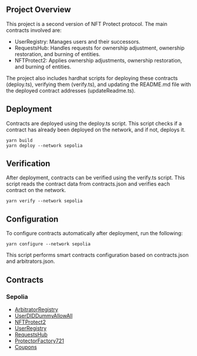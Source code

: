 ## Project Overview

This project is a second version of NFT Protect protocol. The main contracts involved are:

- UserRegistry: Manages users and their successors.
- RequestsHub: Handles requests for ownership adjustment, ownership restoration, and burning of entities.
- NFTProtect2: Applies ownership adjustments, ownership restoration, and burning of entities.

The project also includes hardhat scripts for deploying these contracts (deploy.ts), verifying them (verify.ts), and updating the README.md file with the deployed contract addresses (updateReadme.ts).


## Deployment

Contracts are deployed using the deploy.ts script. This script checks if a contract has already been deployed on the network, and if not, deploys it.
```shell
yarn build
yarn deploy --network sepolia
```

## Verification

After deployment, contracts can be verified using the verify.ts script. This script reads the contract data from contracts.json and verifies each contract on the network.
```shell
yarn verify --network sepolia
```

## Configuration

To configure contracts automatically after deployment, run the following:
```shell
yarn configure --network sepolia
```
This script performs smart contracts configuration based on contracts.json and arbitrators.json.

## Contracts
### Sepolia
- [ArbitratorRegistry](https://sepolia.etherscan.io/address/0x8557b772ca78e03cc7403d9e4839aa832716f384)
- [UserDIDDummyAllowAll](https://sepolia.etherscan.io/address/0xec42cfc1017c6d3349509559721f23e08e8bd4d3)
- [NFTProtect2](https://sepolia.etherscan.io/address/0x8ef041e6907fd2b8e43272fe5a558a993384f03e)
- [UserRegistry](https://sepolia.etherscan.io/address/0x0ad1d72235a939f5bd090f5f2bd42b81851aa8de)
- [RequestsHub](https://sepolia.etherscan.io/address/0x13367954799c3c89452b0a634f898f5d2f3d6e84)
- [ProtectorFactory721](https://sepolia.etherscan.io/address/0xbfdc9f6ba697312a8a86a19aaff036e720fce016)
- [Coupons](https://sepolia.etherscan.io/address/0x47B75a11a5Aa922C01f3808e25eBea9D55Eec57F)

##